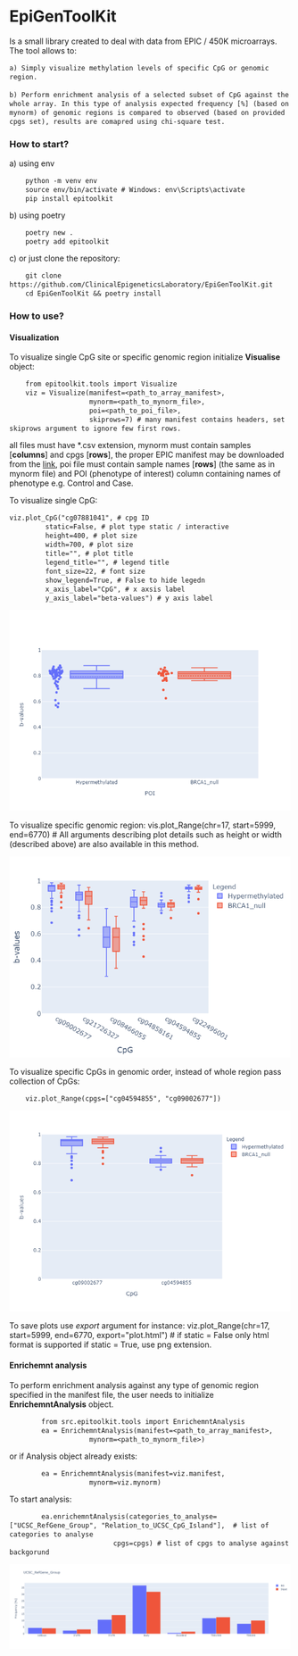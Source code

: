 # EpiGenToolKit
Is a small library created to deal with data from EPIC / 450K microarrays. The tool allows to:

    a) Simply visualize methylation levels of specific CpG or genomic region. 

    b) Perform enrichment analysis of a selected subset of CpG against the whole array. In this type of analysis expected frequency [%] (based on mynorm) of genomic regions is compared to observed (based on provided cpgs set), results are comapred using chi-square test.

### How to start?

a) using env

        python -m venv env 
        source env/bin/activate # Windows: env\Scripts\activate
        pip install epitoolkit

b) using poetry

        poetry new .
        poetry add epitoolkit

c) or just clone the repository:

        git clone https://github.com/ClinicalEpigeneticsLaboratory/EpiGenToolKit.git
        cd EpiGenToolKit && poetry install

### How to use?


#### Visualization

To visualize single CpG site or specific genomic region initialize **Visualise** object:
    
        from epitoolkit.tools import Visualize
        viz = Visualize(manifest=<path_to_array_manifest>,
                        mynorm=<path_to_mynorm_file>,
                        poi=<path_to_poi_file>,
                        skiprows=7) # many manifest contains headers, set skiprows argument to ignore few first rows.
    
all files must have *.csv extension, mynorm must contain samples [**columns**] and cpgs [**rows**], the proper EPIC manifest may be downloaded from the [link](https://emea.support.illumina.com/downloads/infinium-methylationepic-v1-0-product-files.html), poi file must contain sample names [**rows**] (the same as in mynorm file) and POI (phenotype of interest) column containing names of phenotype e.g. Control and Case.

To visualize single CpG:

    viz.plot_CpG("cg07881041", # cpg ID 
             static=False, # plot type static / interactive
             height=400, # plot size
             width=700, # plot size
             title="", # plot title
             legend_title="", # legend title
             font_size=22, # font size
             show_legend=True, # False to hide legedn
             x_axis_label="CpG", # x axsis label
             y_axis_label="beta-values") # y axis label



![CpGPlot](https://github.com/ClinicalEpigeneticsLaboratory/EpiGenToolKit/blob/main/Plots/Plot1.png?raw=true)


To visualize specific genomic region:
        vis.plot_Range(chr=17, start=5999, end=6770) # All arguments describing plot details such as height or width (described above) are also available in this method.

![CpGPlot](https://github.com/ClinicalEpigeneticsLaboratory/EpiGenToolKit/blob/main/Plots/Plot2.png?raw=true)


To visualize specific CpGs in genomic order, instead of whole region pass collection of CpGs:
        
        viz.plot_Range(cpgs=["cg04594855", "cg09002677"]) 


![CpGPlot](https://github.com/ClinicalEpigeneticsLaboratory/EpiGenToolKit/blob/main/Plots/Plot3.png?raw=true)


To save plots use *export* argument for instance:
        viz.plot_Range(chr=17, start=5999, end=6770, export="plot.html") # if static = False only html format is supported if static = True, use png extension.


#### Enrichemnt analysis

To perform enrichment analysis against any type of genomic region specified in the manifest file, the user needs to initialize **EnrichemntAnalysis** object.

            from src.epitoolkit.tools import EnrichemntAnalysis
            ea = EnrichemntAnalysis(manifest=<path_to_array_manifest>,
                        mynorm=<path_to_mynorm_file>)

or if Analysis object already exists:

            ea = EnrichemntAnalysis(manifest=viz.manifest,
                        mynorm=viz.mynorm)

To start analysis:

            ea.enrichemntAnalysis(categories_to_analyse=["UCSC_RefGene_Group", "Relation_to_UCSC_CpG_Island"],  # list of categories to analyse
                              cpgs=cpgs) # list of cpgs to analyse against backgorund

![examplePlot](https://github.com/ClinicalEpigeneticsLaboratory/EpiGenToolKit/blob/main/Plots/Plot4.png?raw=true)

